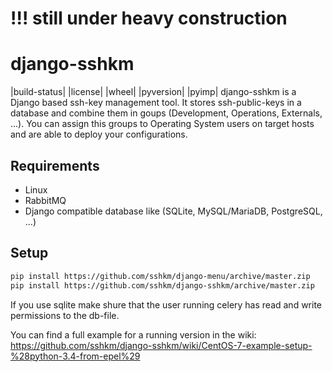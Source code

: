 # !!! still under heavy construction

# django-sshkm
|build-status| |license| |wheel| |pyversion| |pyimp|
django-sshkm is a Django based ssh-key management tool.
It stores ssh-public-keys in a database and combine them in goups (Development, Operations, Externals, ...). You can assign this groups to Operating System users on target hosts and are able to deploy your configurations.

## Requirements
- Linux
- RabbitMQ
- Django compatible database like (SQLite, MySQL/MariaDB, PostgreSQL, ...)

## Setup
```bash
pip install https://github.com/sshkm/django-menu/archive/master.zip
pip install https://github.com/sshkm/django-sshkm/archive/master.zip
```
If you use sqlite make shure that the user running celery has read and write permissions to the db-file.

You can find a full example for a running version in the wiki: https://github.com/sshkm/django-sshkm/wiki/CentOS-7-example-setup-%28python-3.4-from-epel%29
